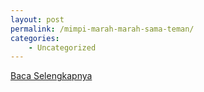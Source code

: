 ```yaml
---
layout: post
permalink: /mimpi-marah-marah-sama-teman/
categories:
    - Uncategorized
---
```


[Baca Selengkapnya](/08)